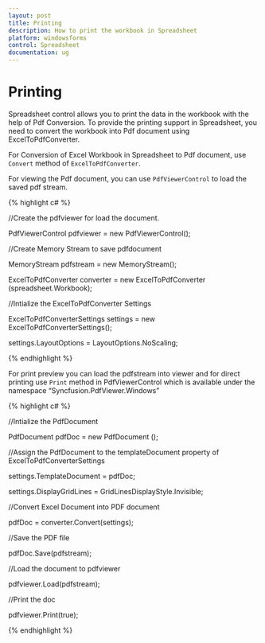 ```yaml
---
layout: post
title: Printing
description: How to print the workbook in Spreadsheet
platform: windowsforms
control: Spreadsheet
documentation: ug
---
```


# Printing

Spreadsheet control allows you to print the data in the workbook with the help of Pdf Conversion. To provide the printing support in Spreadsheet, you need to convert the workbook into Pdf document using ExcelToPdfConverter.

For Conversion of Excel Workbook in Spreadsheet to Pdf document, use `Convert` method of `ExcelToPdfConverter`.

For viewing the Pdf document, you can use `PdfViewerControl` to load the saved pdf stream.

{% highlight c# %}

//Create the pdfviewer for load the document.

 PdfViewerControl pdfviewer = new PdfViewerControl();

//Create Memory Stream to save pdfdocument

 MemoryStream pdfstream = new MemoryStream();

 ExcelToPdfConverter converter = new ExcelToPdfConverter (spreadsheet.Workbook);  

//Intialize the ExcelToPdfConverter Settings

 ExcelToPdfConverterSettings settings = new ExcelToPdfConverterSettings(); 
	
 settings.LayoutOptions = LayoutOptions.NoScaling;

{% endhighlight %}

For print preview you can load the pdfstream into viewer and for direct printing use `Print` method in PdfViewerControl  which is available under the namespace “Syncfusion.PdfViewer.Windows”

{% highlight c# %}

//Intialize the PdfDocument

 PdfDocument pdfDoc = new PdfDocument ();

//Assign the PdfDocument to the templateDocument property of ExcelToPdfConverterSettings  
	
 settings.TemplateDocument = pdfDoc;

 settings.DisplayGridLines = GridLinesDisplayStyle.Invisible;

//Convert Excel Document into PDF document

 pdfDoc = converter.Convert(settings);

//Save the PDF file     

 pdfDoc.Save(pdfstream);

//Load the document to pdfviewer

 pdfviewer.Load(pdfstream);

//Print the doc

 pdfviewer.Print(true);

{% endhighlight %}

